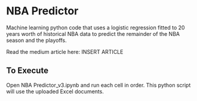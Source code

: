 NBA Predictor
==============
Machine learning python code that uses a logistic regression fitted to 20 years worth of historical NBA data to predict the remainder of the NBA season and the playoffs.

Read the medium article here: INSERT ARTICLE

To Execute
-------
Open NBA Predictor_v3.ipynb and run each cell in order. This python script will use the uploaded Excel documents.
